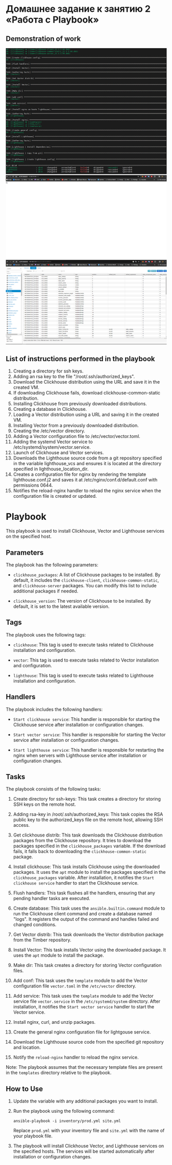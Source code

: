 # Домашнее задание к занятию 2 «Работа с Playbook»

## Demonstration of work

![Screenshot](Screenshot_1.png)
![Screenshot](Screenshot_2.png)
![Screenshot](Screenshot_3.png)

## List of instructions performed in the playbook

1. Creating a directory for ssh keys.
2. Adding an rsa key to the file "/root/.ssh/authorized_keys".
3. Download the Clickhouse distribution using the URL and save it in the created VM.
4. If downloading Clickhouse fails, download clickhouse-common-static distribution.
5. Installing Clickhouse from previously downloaded distributions.
6. Creating a database in Clickhouse.
7. Loading a Vector distribution using a URL and saving it in the created VM.
8. Installing Vector from a previously downloaded distribution.
9. Creating the /etc/vector directory.
10. Adding a Vector configuration file to /etc/vector/vector.toml.
11. Adding the systemd Vector service to /etc/systemd/system/vector.service.
12. Launch of Clickhouse and Vector services.
13. Downloads the Lighthouse source code from a git repository specified in the variable lighthouse_vcs and ensures it is located at the directory specified in lighthouse_location_dir.
14. Creates a configuration file for nginx by rendering the template lighthouse.conf.j2 and saves it at /etc/nginx/conf.d/default.conf with permissions 0644.
15. Notifies the reload-nginx handler to reload the nginx service when the configuration file is created or updated.

# Playbook

This playbook is used to install Clickhouse, Vector and Lighthouse services on the specified host.

## Parameters

The playbook has the following parameters:

- `clickhouse_packages`: A list of Clickhouse packages to be installed. By default, it includes the `clickhouse-client`, `clickhouse-common-static`, and `clickhouse-server` packages. You can modify this list to include additional packages if needed.

- `clickhouse_version`: The version of Clickhouse to be installed. By default, it is set to the latest available version.

## Tags

The playbook uses the following tags:

- `clickhouse`: This tag is used to execute tasks related to Clickhouse installation and configuration.

- `vector`: This tag is used to execute tasks related to Vector installation and configuration.

- `lighthouse`: This tag is used to execute tasks related to Lighthouse installation and configuration.

## Handlers

The playbook includes the following handlers:

- `Start clickhouse service`: This handler is responsible for starting the Clickhouse service after installation or configuration changes.

- `Start vector service`: This handler is responsible for starting the Vector service after installation or configuration changes.

- `Start lighthouse service`: This handler is responsible for restarting the nginx when servers with Lighthouse service after installation or configuration changes.

## Tasks

The playbook consists of the following tasks:

1. Create directory for ssh-keys: This task creates a directory for storing SSH keys on the remote host.

2. Adding rsa-key in /root/.ssh/authorized_keys: This task copies the RSA public key to the authorized_keys file on the remote host, allowing SSH access.

3. Get clickhouse distrib: This task downloads the Clickhouse distribution packages from the Clickhouse repository. It tries to download the packages specified in the `clickhouse_packages` variable. If the download fails, it falls back to downloading the `clickhouse-common-static` package.

4. Install clickhouse: This task installs Clickhouse using the downloaded packages. It uses the `apt` module to install the packages specified in the `clickhouse_packages` variable. After installation, it notifies the `Start clickhouse service` handler to start the Clickhouse service.

5. Flush handlers: This task flushes all the handlers, ensuring that any pending handler tasks are executed.

6. Create database: This task uses the `ansible.builtin.command` module to run the Clickhouse client command and create a database named "logs". It registers the output of the command and handles failed and changed conditions.

7. Get Vector distrib: This task downloads the Vector distribution package from the Timber repository.

8. Install Vector: This task installs Vector using the downloaded package. It uses the `apt` module to install the package.

9. Make dir: This task creates a directory for storing Vector configuration files.

10. Add conf: This task uses the `template` module to add the Vector configuration file `vector.toml` in the `/etc/vector` directory.

11. Add service: This task uses the `template` module to add the Vector service file `vector.service` in the `/etc/systemd/system` directory. After installation, it notifies the `Start vector service` handler to start the Vector service.

12. Install nginx, curl, and unzip packages.

13. Create the general nginx configuration file for lightgouse service.

14. Download the Lighthouse source code from the specified git repository and location.

15. Notify the `reload-nginx` handler to reload the nginx service.

Note: The playbook assumes that the necessary template files are present in the `templates` directory relative to the playbook.

## How to Use

1. Update the variable with any additional packages you want to install.

2. Run the playbook using the following command:

   ```
   ansible-playbook -i inventory/prod.yml site.yml
   ```

   Replace `prod.yml` with your inventory file and `site.yml` with the name of your playbook file.

3. The playbook will install Clickhouse Vector, and Lighthouse services on the specified hosts. The services will be started automatically after installation or configuration changes.
